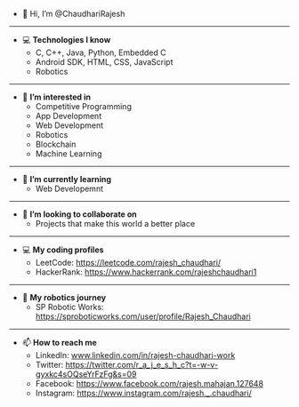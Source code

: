 - 👋 Hi, I’m @ChaudhariRajesh
---   
- 💻 **Technologies I know**
	- C, C++, Java, Python, Embedded C
	- Android SDK, HTML, CSS, JavaScript
	- Robotics

---
- 👀 **I’m interested in**
	- Competitive Programming
	- App Development
	- Web Development
	- Robotics
	- Blockchain
	- Machine Learning
---
- 🌱 **I’m currently learning**
	- Web Developemnt
---
- 💞️ **I’m looking to collaborate on**
	- Projects that make this world a better place
---
- 💻 **My coding profiles**
	- LeetCode: https://leetcode.com/rajesh_chaudhari/
	- HackerRank: https://www.hackerrank.com/rajeshchaudhari1
---
- 🤖 **My robotics journey**
	- SP Robotic Works: https://sproboticworks.com/user/profile/Rajesh_Chaudhari
---
- 📫 **How to reach me**
	- LinkedIn: www.linkedin.com/in/rajesh-chaudhari-work
	- Twitter: https://twitter.com/r_a_j_e_s_h_c?t=-w-v-gyxkc4sOQseYrFzFg&s=09
	- Facebook: https://www.facebook.com/rajesh.mahajan.127648
	- Instagram: https://www.instagram.com/rajesh._.chaudhari/
<!---
ChaudhariRajesh/ChaudhariRajesh is a ✨ special ✨ repository because its `README.md` (this file) appears on your GitHub profile.
You can click the Preview link to take a look at your changes.
--->
